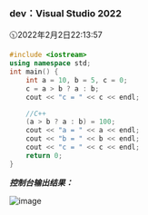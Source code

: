 ### dev：Visual Studio 2022
🕥2022年2月2日22:13:57
```C++
#include <iostream>
using namespace std;
int main() {
    int a = 10, b = 5, c = 0;
    c = a > b ? a : b;
    cout << "c = " << c << endl;

    //C++ 
    (a > b ? a : b) = 100;
    cout << "a = " << a << endl;
    cout << "b = " << b << endl;
    cout << "c = " << c << endl;
    return 0;
}
```
***控制台输出结果：***  

![image](https://user-images.githubusercontent.com/39286292/152475910-96c5d14d-4591-4786-9377-c73200868123.png)
